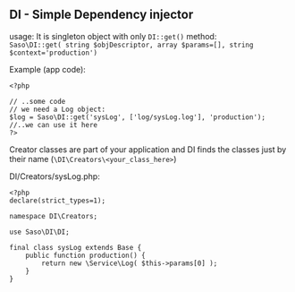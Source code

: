 ## DI - Simple Dependency injector

usage: It is singleton object with only `DI::get()` method:  
`Saso\DI::get( string $objDescriptor, array $params=[], string $context='production')`

Example (app code):

    <?php

    // ..some code
    // we need a Log object:
    $log = Saso\DI::get('sysLog', ['log/sysLog.log'], 'production');
    //..we can use it here
    ?>

Creator classes are part of your application and DI finds the classes just by their name (`\DI\Creators\<your_class_here>`)

DI/Creators/sysLog.php:

    <?php
    declare(strict_types=1);

    namespace DI\Creators;

    use Saso\DI\DI;

    final class sysLog extends Base {
        public function production() {
            return new \Service\Log( $this->params[0] );
        }
    }
